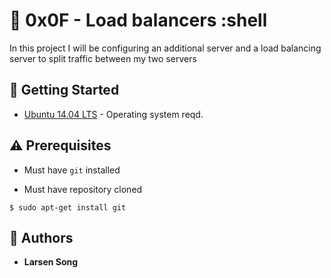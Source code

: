 # :shell: 0x0F - Load balancers :shell

In this project I will be configuring an additional server and a load balancing server to split traffic between my two servers

## :running: Getting Started

* [Ubuntu 14.04 LTS](http://releases.ubuntu.com/14.04/) - Operating system reqd.

## :warning: Prerequisites


* Must have `git` installed

* Must have repository cloned

```
$ sudo apt-get install git
```

## :blue_book: Authors
* **Larsen Song**
